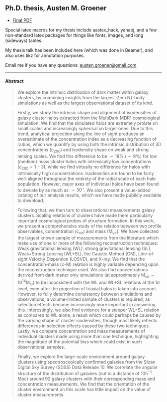 ## Ph.D. thesis, Austen M. Groener

+ [Final PDF](thesis.pdf?raw=true)

Special latex macros for my thesis include aastex_hack, yahapj, and a few non-standard latex packages for things like fonts, images, and long (sideways) tables.

My thesis talk has been included here (which was done in Beamer), and also uses tikz for annotation purposes.

Email me if you have any questions: austen.groener@gmail.com

--------------------------------------------------------------------------

#### Abstract 

> We explore the intrinsic distribution of dark matter within galaxy clusters, by combining insights from the largest {\em N}-body simulations as well as the largest observational dataset of its kind.
  
> Firstly, we study the intrinsic shape and alignment of isodensities of galaxy cluster halos extracted from the MultiDark MDR1 cosmological simulation. We find that the simulated halos are extremely prolate on small scales and increasingly spherical on larger ones. Due to this trend, analytical projection along the line of sight produces an overestimate of the concentration index as a decreasing function of radius, which we quantify by using both the intrinsic distribution of 3D concentrations ($c_{200}$) and isodensity shape on weak and strong lensing scales. We find this difference to be $\sim 18\%$ ($\sim 9\%$) for low (medium) mass cluster halos with intrinsically low concentrations ($c_{200}=1-3$), while we find virtually no difference for halos with intrinsically high concentrations. Isodensities are found to be fairly well-aligned throughout the entirety of the radial scale of each halo population. However, major axes of individual halos have been found to deviate by as much as $\sim 30^{\circ}$. We also present a value-added catalog of our analysis results, which we have made publicly available to download. 

> Following that, we then turn to observational measurements galaxy clusters. Scaling relations of clusters have made them particularly important cosmological probes of structure formation. In this work, we present a comprehensive study of the relation between two profile observables,  concentration ($\mathrm{c_{vir}}$) and mass ($\mathrm{M_{vir}}$). We have collected the largest known sample of measurements from the literature which make use of one or more of the following reconstruction techniques: Weak gravitational lensing (WL), strong gravitational lensing (SL), Weak+Strong Lensing (WL+SL), the Caustic Method (CM), Line-of-sight Velocity Dispersion (LOSVD), and X-ray. We find that the concentration-mass (c-M) relation is highly variable depending upon the reconstruction technique used. We also find concentrations derived from dark matter only simulations (at approximately $\mathrm{M_{vir} \sim 10^{14} M_{\odot}}$) to be inconsistent with the WL and WL+SL relations at the $\mathrm{1\sigma}$ level, even after the projection of triaxial halos is taken into account. However, to fully determine consistency between simulations and observations, a volume-limited sample of clusters is required, as selection effects become increasingly more important in answering this. Interestingly, we also find evidence for a steeper WL+SL relation as compared to WL alone, a result which could perhaps be caused by the varying shape of cluster isodensities, though most likely reflects differences in selection effects caused by these two techniques. Lastly, we compare concentration and mass measurements of individual clusters made using more than one technique, highlighting the magnitude of the potential bias which could exist in such observational samples.

> Finally, we explore the large-scale environment around galaxy clusters using spectroscopically confirmed galaxies from the Sloan Digital Sky Survey (SDSS) Data Release 10. We correlate the angular structure of the distribution of galaxies (out to a distance of $\mathrm{10 h^{-1}\, Mpc}$) around 92 galaxy clusters with their corresponding mass and concentration measurements. We find that the orientation of the cluster environment on this scale has little impact on the value of cluster measurements.

